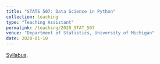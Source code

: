 ```yaml
---
title: "STATS 507: Data Science in Python"
collection: teaching
type: "Teaching Assistant"
permalink: /teaching/2020_STAT_507
venue: "Department of Statistics, University of Michigan"
date: 2020-01-10
---
```


[Syllabus](http://www.ziwangstat.com/files/STATS_507.pdf).
